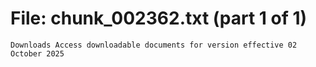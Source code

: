 ﻿# File: chunk_002362.txt (part 1 of 1)
```
Downloads Access downloadable documents for version effective 02 October 2025
```

